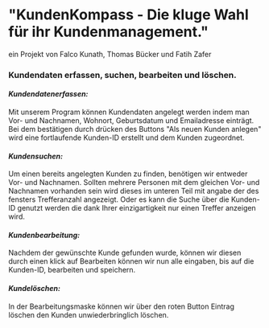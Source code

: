 # "KundenKompass - Die kluge Wahl für ihr Kundenmanagement."
ein Projekt von Falco Kunath, Thomas Bücker und Fatih Zafer
### Kundendaten erfassen, suchen, bearbeiten und löschen.

#### ***Kundendatenerfassen:***
Mit unserem Program können Kundendaten angelegt werden indem man Vor- und 
Nachnamen, Wohnort, Geburtsdatum und Emailadresse einträgt. Bei dem bestätigen 
durch drücken des Buttons "Als neuen Kunden anlegen" wird eine fortlaufende 
Kunden-ID erstellt und dem Kunden zugeordnet.

#### ***Kundensuchen:***
Um einen bereits angelegten Kunden zu finden, benötigen
wir entweder Vor- und Nachnamen. Sollten mehrere Personen mit dem gleichen 
Vor- und Nachnamen vorhanden sein wird dieses im unteren Teil mit angabe der 
des fensters Trefferanzahl angezeigt. Oder es kann die Suche über die 
Kunden-ID genutzt werden die dank Ihrer einzigartigkeit nur einen Treffer anzeigen 
wird.

#### ***Kundenbearbeitung:***
Nachdem der gewünschte Kunde gefunden wurde, können wir diesen durch einen 
klick auf Bearbeiten können wir nun alle eingaben, bis auf die Kunden-ID, 
bearbeiten und speichern.

#### ***Kundelöschen:***
In der Bearbeitungsmaske können wir über den roten Button Eintrag löschen den 
Kunden unwiederbringlich löschen. 
